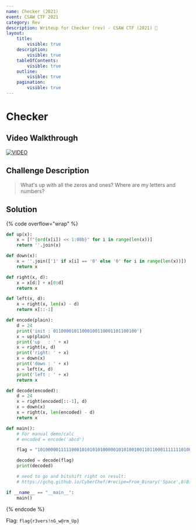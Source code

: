 ```yaml
---
name: Checker (2021)
event: CSAW CTF 2021
category: Rev
description: Writeup for Checker (rev) - CSAW CTF (2021) 💜
layout:
    title:
        visible: true
    description:
        visible: true
    tableOfContents:
        visible: true
    outline:
        visible: true
    pagination:
        visible: true
---
```


# Checker

## Video Walkthrough

[![VIDEO](https://img.youtube.com/vi/1Dw21NoxXjE/0.jpg)](https://youtu.be/1Dw21NoxXjE?t=953s "CSAW 2021: Checker")

## Challenge Description

> What's up with all the zeros and ones? Where are my letters and numbers?

## Solution

{% code overflow="wrap" %}
```py
def up(x):
    x = [f"{ord(x[i]) << 1:08b}" for i in range(len(x))]
    return ''.join(x)

def down(x):
    x = ''.join(['1' if x[i] == '0' else '0' for i in range(len(x))])
    return x

def right(x, d):
    x = x[d:] + x[0:d]
    return x

def left(x, d):
    x = right(x, len(x) - d)
    return x[::-1]

def encode(plain):
    d = 24
    print('init : 01100001011000100110001101100100')
    x = up(plain)
    print('up   : ' + x)
    x = right(x, d)
    print('right: ' + x)
    x = down(x)
    print('down : ' + x)
    x = left(x, d)
    print('left : ' + x)
    return x

def decode(encoded):
    d = 24
    x = right(encoded[::-1], d)
    x = down(x)
    x = right(x, len(encoded) - d)
    return x

def main():
    # For manual demo/calc
    # encoded = encode('abcd')

    flag = "1010000011111000101010101000001010100100110110001111111010001000100000101000111011000100101111011001100011011000101011001100100010011001110110001001000010001100101111001110010011001100"

    decoded = decode(flag)
    print(decoded)

    # need to go and bitshift right on result:
    # https://gchq.github.io/CyberChef/#recipe=From_Binary('Space',8)Bit_shift_right(1,'Logical%20shift')&input=MTEwMDExMDAxMTAxMTAwMDExMDAwMDEwMTEwMDExMTAxMTExMDExMDExMTAwMTAwMDExMDAxMTAxMTEwMTEwMDExMDAxMDEwMTExMDAxMDAxMTEwMDExMDAxMDAwMDEwMTEwMTExMDAxMDAwMTExMDEwMTExMTEwMTExMDExMTAxMDAwMDAwMDExMTAwMTAwMTEwMTEwMTAxMDExMTExMDEwMTAxMDEwMTExMDAwMDAxMTExMTAxMA

if __name__ == "__main__":
    main()
```
{% endcode %}

Flag: `flag{r3vers!nG_w@rm_Up}`
